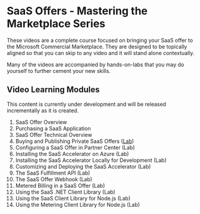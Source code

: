 # SaaS Offers - Mastering the Marketplace Series

These videos are a complete course focused on bringing your SaaS offer to the Microsoft Commercial Marketplace. They are designed to be topically aligned so that you can skip to any video and it will stand alone contextually.

Many of the videos are accompanied by hands-on-labs that you may do yourself to further cement your new skills.

## Video Learning Modules

This content is currently under development and will be released incrementally as it is created.

1. SaaS Offer Overview
1. Purchasing a SaaS Application
1. SaaS Offer Technical Overview
1. Buying and Publishing Private SaaS Offers ([Lab](./buying-and-publishing-private-saas-offers/README.md))
1. Configuring a SaaS Offer in Partner Center (Lab)
1. Installing the SaaS Accelerator on Azure (Lab)
1. Installing the SaaS Accelerator Locally for Development (Lab)
1. Customizing and Deploying the SaaS Accelerator (Lab)
1. The SaaS Fulfillment API (Lab)
1. The SaaS Offer Webhook (Lab)
1. Metered Billing in a SaaS Offer (Lab)
1. Using the SaaS .NET Client Library (Lab)
1. Using the SaaS Client Library for Node.js (Lab)
1. Using the Metering Client Library for Node.js (Lab)
